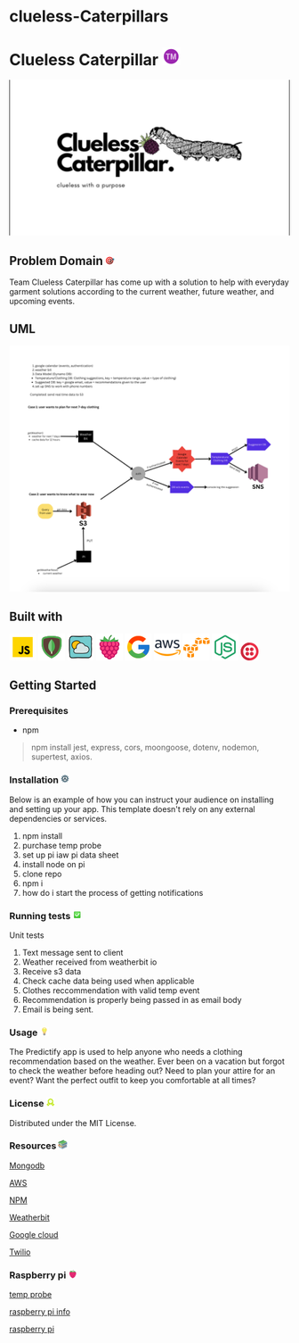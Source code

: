 # clueless-Caterpillars

# Clueless Caterpillar ![tm](/images/trademark2.png)

![cluelessCaterpillars](/images/Logo.png)

## Problem Domain ![goal](/images/goal.png)

Team Clueless Caterpillar has come up with a solution to help with everyday garment solutions according to the current weather, future weather, and upcoming events.

## UML

![uml](/images/uml.png)

## Built with

![js](/images/javascript.gif)
![mongo](/images/mongo.png)
![weather](/images/weather.png)
![rasp](/images/raspberry.png)
![google](/images/google.png)
![aws](/images/amazon-web-services.png)
![s3](/images/amazon-s3.png)
![express](/images/node-js-48.png)
![Twilio](/images/icons8-twilio-is-a-cloud-communications-platform-as-a-service-company-32.png)

## Getting Started

### Prerequisites

* npm

> npm install jest, express, cors, moongoose, dotenv, nodemon, supertest, axios.

### Installation ![gear](/images/gear.png)

Below is an example of how you can instruct your audience on installing and setting up your app. This template doesn't rely on any external dependencies or services.

1. npm install
2. purchase temp probe
3. set up pi iaw pi data sheet
4. install node on pi
5. clone repo
6. npm i
7. how do i start the process of getting notifications

### Running tests ![tests](/images/check2.png)

Unit tests

1. Text message sent to client
2. Weather received from weatherbit io
3. Receive s3 data
4. Check cache data being used when applicable
5. Clothes reccommendation with valid temp event
6. Recommendation is properly being passed in as email body
7. Email is being sent.

### Usage ![bulb](/images/bulb.png)

The Predictify app is used to help anyone who needs a clothing recommendation based on the weather.
Ever been on a vacation but forgot to check the weather before heading out? Need to plan your attire for an event?
Want the perfect outfit to keep you comfortable at all times?

### License ![license](/images/license.png)

Distributed under the MIT License.

### Resources ![books](/images/books2.png)

[Mongodb](https://www.mongodb.com/)

[AWS](https://aws.amazon.com/console/)

[NPM](https://www.npmjs.com/package/npm)

[Weatherbit](https://www.weatherbit.io/)

[Google cloud](https://cloud.google.com/)

[Twilio](https://www.twilio.com/en-us)

### Raspberry pi ![rasp](/images/raspberry2.png)

[temp probe](https://www.amazon.com/dp/B078SVZB1X?ref=ppx_pop_mob_ap_share)

[raspberry pi info](https://projects.raspberrypi.org/en/projects/raspberry-pi-getting-started)

[raspberry pi](https://www.amazon.com/ELEMENT-Element14-Raspberry-Pi-Motherboard/dp/B07P4LSDYV/ref=sr_1_4?crid=3LEAKDJZH0J07&keywords=raspberry+pi&qid=1683144620&sprefix=raspberry+pi%2Caps%2C164&sr=8-4)
